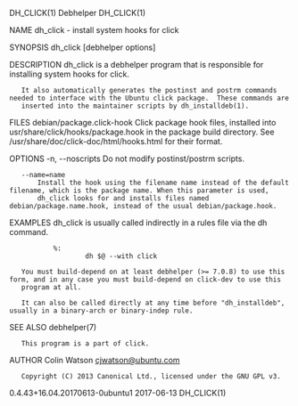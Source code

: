 DH_CLICK(1)                                                          Debhelper                                                         DH_CLICK(1)

NAME
       dh_click - install system hooks for click

SYNOPSIS
       dh_click [debhelper options]

DESCRIPTION
       dh_click is a debhelper program that is responsible for installing system hooks for click.

       It also automatically generates the postinst and postrm commands needed to interface with the Ubuntu click package.  These commands are
       inserted into the maintainer scripts by dh_installdeb(1).

FILES
       debian/package.click-hook
           Click package hook files, installed into usr/share/click/hooks/package.hook in the package build directory.  See
           /usr/share/doc/click-doc/html/hooks.html for their format.

OPTIONS
       -n, --noscripts
           Do not modify postinst/postrm scripts.

       --name=name
           Install the hook using the filename name instead of the default filename, which is the package name. When this parameter is used,
           dh_click looks for and installs files named debian/package.name.hook, instead of the usual debian/package.hook.

EXAMPLES
       dh_click is usually called indirectly in a rules file via the dh command.

               %:
                       dh $@ --with click

       You must build-depend on at least debhelper (>= 7.0.8) to use this form, and in any case you must build-depend on click-dev to use this
       program at all.

       It can also be called directly at any time before "dh_installdeb", usually in a binary-arch or binary-indep rule.

SEE ALSO
       debhelper(7)

       This program is a part of click.

AUTHOR
       Colin Watson <cjwatson@ubuntu.com>

       Copyright (C) 2013 Canonical Ltd., licensed under the GNU GPL v3.

0.4.43+16.04.20170613-0ubuntu1                                      2017-06-13                                                         DH_CLICK(1)
